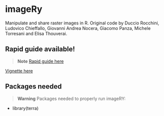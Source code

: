 # imageRy

Manipulate and share raster images in R.
Original code by Duccio Rocchini, Ludovico Chieffallo, Giovanni Andrea Nocera, Giacomo Panza, Michele Torresani and Elisa Thouverai.

## Rapid guide available!

> **Note**
[Rapid guide here](https://htmlpreview.github.io/?https://github.com/ducciorocchini/imageRy/blob/main/imageRy_rapid_manual.html)

[Vignette here](https://htmlpreview.github.io/?https://github.com/ducciorocchini/imageRy/blob/main/vignette.html)

## Packages needed

> **Warning**
> Packages needed to properly run imageRY:
+ library(terra)

